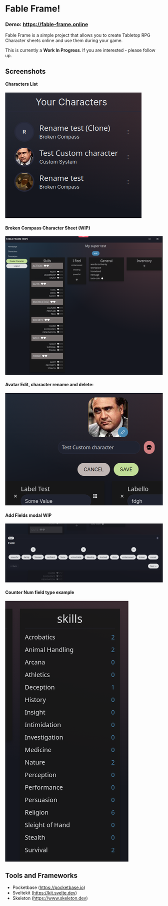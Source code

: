# Fable Frame!

### Demo: https://fable-frame.online

Fable Frame is a simple project that allows you to create Tabletop RPG Character sheets online and use them during your game.

This is currently a **Work In Progress**. If you are interested - please follow up.

## Screenshots
#### Characters List
![Example Screenshot](screenshots/CharactersList.png)

#### Broken Compass Character Sheet (WIP)
![Example Screenshot](screenshots/BCCharSheetWIP.png)

#### Avatar Edit, character rename and delete:
![Example Screenshot](screenshots/CharacterAvatar.png)

#### Add Fields modal WIP
![Example Screenshot](screenshots/AddFieldsModal.png)

#### Counter Num field type example
![Example Screenshot](screenshots/CounterNumField.png)

## Tools and Frameworks
- Pocketbase (https://pocketbase.io)
- Sveltekit (https://kit.svelte.dev)
- Skeleton (https://www.skeleton.dev)

